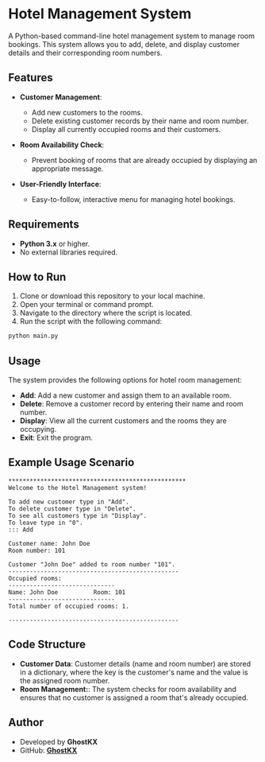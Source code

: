 # Hotel Management System

A Python-based command-line hotel management system to manage room bookings. This system allows you to add, delete, and display customer details and their corresponding room numbers.

## Features

- **Customer Management**:  
  - Add new customers to the rooms.  
  - Delete existing customer records by their name and room number.  
  - Display all currently occupied rooms and their customers.  

- **Room Availability Check**:  
  - Prevent booking of rooms that are already occupied by displaying an appropriate message.  

- **User-Friendly Interface**:  
  - Easy-to-follow, interactive menu for managing hotel bookings.  

## Requirements

- **Python 3.x** or higher.  
- No external libraries required.  

## How to Run

1. Clone or download this repository to your local machine.  
2. Open your terminal or command prompt.  
3. Navigate to the directory where the script is located.  
4. Run the script with the following command:  

```bash
python main.py
```

## Usage

The system provides the following options for hotel room management:

- **Add**: Add a new customer and assign them to an available room.
- **Delete**: Remove a customer record by entering their name and room number.
- **Display**: View all the current customers and the rooms they are occupying.
- **Exit**: Exit the program.

## Example Usage Scenario
```
**************************************************
Welcome to the Hotel Management system!

To add new customer type in "Add".
To delete customer type in "Delete".
To see all customers type in "Display".
To leave type in "0".
::: Add

Customer name: John Doe
Room number: 101

Customer "John Doe" added to room number "101".
------------------------------------------------
Occupied rooms: 
------------------------------
Name: John Doe          Room: 101
------------------------------
Total number of occupied rooms: 1.

------------------------------------------------
```

## Code Structure 

- **Customer Data**: Customer details (name and room number) are stored in a dictionary, where the key is the customer's name and the value is the assigned room number.
- **Room Management:**: The system checks for room availability and ensures that no customer is assigned a room that's already occupied.

## Author

- Developed by **GhostKX**
- GitHub: **[GhostKX](https://github.com/GhostKX/Hotel-Management)**

